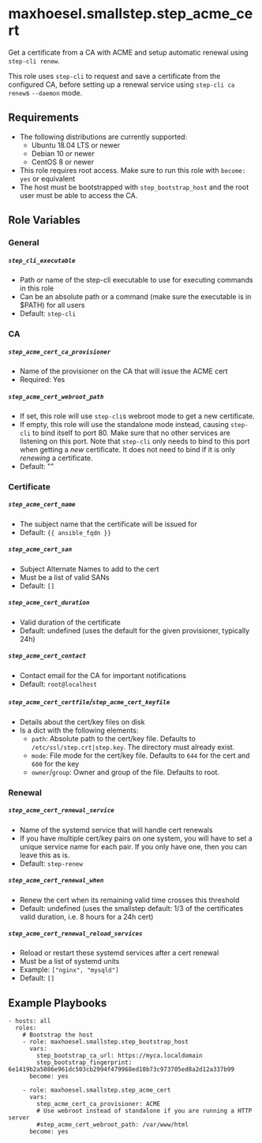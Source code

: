 # maxhoesel.smallstep.step_acme_cert

Get a certificate from a CA with ACME and setup automatic renewal using `step-cli renew`.

This role uses `step-cli` to request and save a certificate from the configured CA,
before setting up a renewal service using `step-cli ca renew`s `--daemon` mode.

## Requirements

- The following distributions are currently supported:
  - Ubuntu 18.04 LTS or newer
  - Debian 10 or newer
  - CentOS 8 or newer
- This role requires root access. Make sure to run this role with `become: yes` or equivalent
- The host must be bootstrapped with `step_bootstrap_host` and the root user must be able to access the CA.

## Role Variables

### General

##### `step_cli_executable`
- Path or name of the step-cli executable to use for executing commands in this role
- Can be an absolute path or a command (make sure the executable is in $PATH) for all users
- Default: `step-cli`

### CA

##### `step_acme_cert_ca_provisioner`
- Name of the provisioner on the CA that will issue the ACME cert
- Required: Yes

##### `step_acme_cert_webroot_path`
- If set, this role will use `step-cli`s webroot mode to get a new certificate.
- If empty, this role will use the standalone mode instead, causing `step-cli` to bind itself to port 80. Make sure that no other services are listening on this port.
  Note that `step-cli` only needs to bind to this port when getting a *new* certificate. It does not need to bind if it is only *renewing* a certificate.
- Default: ""

### Certificate

##### `step_acme_cert_name`
- The subject name that the certificate will be issued for
- Default: `{{ ansible_fqdn }}`

##### `step_acme_cert_san`
- Subject Alternate Names to add to the cert
- Must be a list of valid SANs
- Default: `[]`

##### `step_acme_cert_duration`
- Valid duration of the certificate
- Default: undefined (uses the default for the given provisioner, typically 24h)

##### `step_acme_cert_contact`
- Contact email for the CA for important notifications
- Default: `root@localhost`

##### `step_acme_cert_certfile`/`step_acme_cert_keyfile`
- Details about the cert/key files on disk
- Is a dict with the following elements:
  - `path`: Absolute path to the cert/key file. Defaults to `/etc/ssl/step.crt|step.key`. The directory must already exist.
  - `mode`: File mode for the cert/key file. Defaults to `644` for the cert and `600` for the key
  - `owner`/`group`: Owner and group of the file. Defaults to root.

### Renewal

##### `step_acme_cert_renewal_service`
- Name of the systemd service that will handle cert renewals
- If you have multiple cert/key pairs on one system, you will have to set a unique service name for each pair. If you only have one, then you can leave this as is.
- Default: `step-renew`

##### `step_acme_cert_renewal_when`
- Renew the cert when its remaining valid time crosses this threshold
- Default: undefined (uses the smallstep default: 1/3 of the certificates valid duration, i.e. 8 hours for a 24h cert)

##### `step_acme_cert_renewal_reload_services`
- Reload or restart these systemd services after a cert renewal
- Must be a list of systemd units
- Example: `["nginx", "mysqld"]`
- Default: `[]`

## Example Playbooks

```
- hosts: all
  roles:
    # Bootstrap the host
    - role: maxhoesel.smallstep.step_bootstrap_host
      vars:
        step_bootstrap_ca_url: https://myca.localdomain
        step_bootstrap_fingerprint: 6e1419b2a5086e961dc503cb2994f479968ed10b73c973705ed8a2d12a337b99
      become: yes

    - role: maxhoesel.smallstep.step_acme_cert
      vars:
        step_acme_cert_ca_provisioner: ACME
        # Use webroot instead of standalone if you are running a HTTP server
        #step_acme_cert_webroot_path: /var/www/html
      become: yes
```
